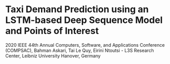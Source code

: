 # Taxi Demand Prediction using an LSTM-based Deep Sequence Model and Points of Interest

2020 IEEE 44th Annual Computers, Software, and Applications Conference (COMPSAC),
Bahman Askari, Tai Le Quy, Eirini Ntoutsi - L3S Research Center, Leibniz University Hanover, Germany
